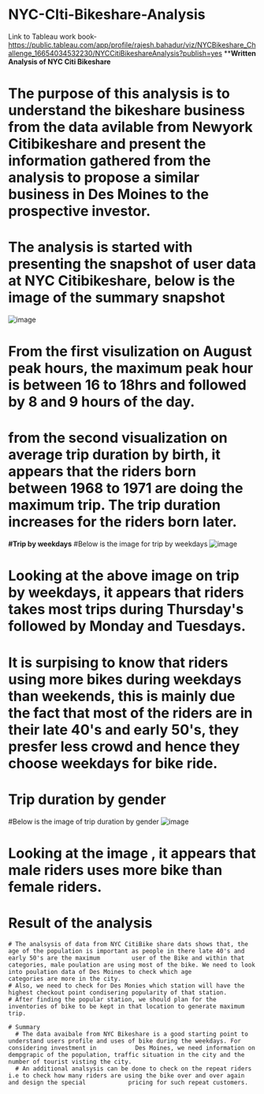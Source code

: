 # NYC-CIti-Bikeshare-Analysis
Link to Tableau work book- https://public.tableau.com/app/profile/rajesh.bahadur/viz/NYCBikeshare_Challenge_16654034532230/NYCCitiBikeshareAnalysis?publish=yes
****Written Analysis of NYC Citi Bikeshare**
# The purpose of this analysis is to understand the bikeshare business from the data avilable from Newyork Citibikeshare and present the information gathered from the analysis to propose a similar business in Des Moines to the prospective investor.
# The analysis is started with presenting the snapshot of user data at NYC Citibikeshare, below is the image of the summary snapshot

![image](https://user-images.githubusercontent.com/108497756/194875190-dc99b78b-48b0-46fa-8c0f-1de9de687ec7.png)
  # From the first visulization on August peak hours, the maximum peak hour is between 16 to 18hrs and followed by 8 and 9 hours of the day.
  # from the second visualization on average trip duration by birth, it appears that the riders born between 1968 to 1971 are doing the maximum trip. The trip duration       increases for the riders born later.
**#Trip by weekdays**
  #Below is the image for trip by weekdays
![image](https://user-images.githubusercontent.com/108497756/194878492-01d30034-1d11-421b-b723-5ce560189045.png)
  # Looking at the above image on trip by weekdays, it appears that riders takes most trips during Thursday's followed by Monday and Tuesdays. 
  # It is surpising to know that riders using more bikes during weekdays than weekends, this is mainly due the fact that most of the riders are in their late 40's and  early 50's, they presfer less crowd and hence they choose weekdays for bike ride.
# Trip duration by gender
  #Below is the image of trip duration by gender
  ![image](https://user-images.githubusercontent.com/108497756/194880015-22bd1f68-b822-4653-8411-f2e0789d21c2.png)
  # Looking at the image , it appears that male riders uses more bike than female riders.
  # Result of the analysis
    # The analsysis of data from NYC CitiBike share dats shows that, the age of the population is important as people in there late 40's and early 50's are the maximum         user of the Bike and within that categories, male poulation are using most of the bike. We need to look into poulation data of Des Moines to check which age             categories are more in the city. 
    # Also, we need to check for Des Monies which station will have the highest checkout point condisering popularity of that station.
    # After finding the popular station, we should plan for the inventories of bike to be kept in that location to generate maximum trip.
    
    # Summary
      # The data avaibale from NYC Bikeshare is a good starting point to understand users profile and uses of bike during the weekdays. For considering investment in           Des Moines, we need information on dempgrapic of the population, traffic situation in the city and the number of tourist visting the city.
      # An additional analsysis can be done to check on the repeat riders i.e to check how many riders are using the bike over and over again and design the special            pricing for such repeat customers.
      

